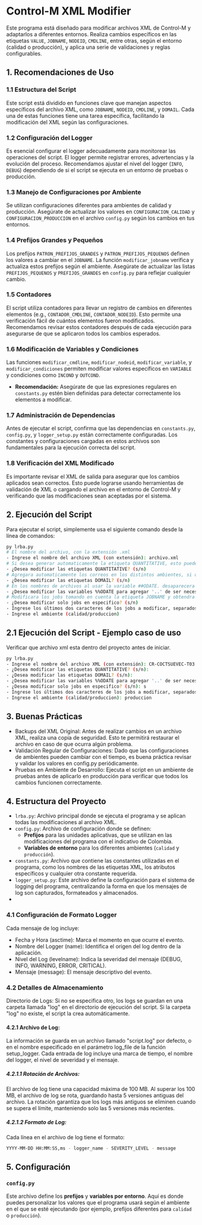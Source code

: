 # Control-M XML Modifier

Este programa está diseñado para modificar archivos XML de Control-M y adaptarlos a diferentes entornos. Realiza cambios específicos en las etiquetas `VALUE`, `JOBNAME`, `NODEID`, `CMDLINE`, entre otras, según el entorno (calidad o producción), y aplica una serie de validaciones y reglas configurables.

## 1. Recomendaciones de Uso

### 1.1 Estructura del Script

Este script está dividido en funciones clave que manejan aspectos específicos del archivo XML, como `JOBNAME`, `NODEID`, `CMDLINE`, y `DOMAIL`. Cada una de estas funciones tiene una tarea específica, facilitando la modificación del XML según las configuraciones.

### 1.2 Configuración del Logger

Es esencial configurar el logger adecuadamente para monitorear las operaciones del script. El logger permite registrar errores, advertencias y la evolución del proceso. 
Recomendamos ajustar el nivel del logger (`INFO`, `DEBUG`) dependiendo de si el script se ejecuta en un entorno de pruebas o producción.

### 1.3 Manejo de Configuraciones por Ambiente

Se utilizan configuraciones diferentes para ambientes de calidad y producción. Asegúrate de actualizar los valores en `CONFIGURACION_CALIDAD` y `CONFIGURACION_PRODUCCION` en el archivo `config.py` según los cambios en tus entornos. 

### 1.4 Prefijos Grandes y Pequeños

Los prefijos `PATRON_PREFIJOS_GRANDES` y `PATRON_PREFIJOS_PEQUENOS` definen los valores a cambiar en el `JOBNAME`. La función `modificar_jobname` verifica y actualiza estos prefijos según el ambiente. Asegúrate de actualizar las listas `PREFIJOS_PEQUENOS` y `PREFIJOS_GRANDES` en `config.py` para reflejar cualquier cambio.

### 1.5 Contadores

El script utiliza contadores para llevar un registro de cambios en diferentes elementos (e.g., `CONTADOR_CMDLINE`, `CONTADOR_NODEID`). Esto permite una verificación fácil de cuántos elementos fueron modificados. Recomendamos revisar estos contadores después de cada ejecución para asegurarse de que se aplicaron todos los cambios esperados.

### 1.6 Modificación de Variables y Condiciones

Las funciones `modificar_cmdline`, `modificar_nodeid`, `modificar_variable`, y `modificar_condiciones` permiten modificar valores específicos en `VARIABLE` y condiciones como `INCOND` y `OUTCOND`. 
- **Recomendación:** Asegúrate de que las expresiones regulares en `constants.py` estén bien definidas para detectar correctamente los elementos a modificar.

### 1.7 Administración de Dependencias

Antes de ejecutar el script, confirma que las dependencias en `constants.py`, `config.py`, y `logger_setup.py` están correctamente configuradas. Los constantes y configuraciones cargadas en estos archivos son fundamentales para la ejecución correcta del script.

### 1.8 Verificación del XML Modificado

Es importante revisar el XML de salida para asegurar que los cambios aplicados sean correctos. Esto puede lograrse usando herramientas de validación de XML o cargando el archivo en el entorno de Control-M y verificando que las modificaciones sean aceptadas por el sistema.

## 2. Ejecución del Script

Para ejecutar el script, simplemente usa el siguiente comando desde la línea de comandos:

```bash
py lrba.py
# El nombre del archivo, con la extensión .xml
- Ingrese el nombre del archivo XML (con extensión): archivo.xml
# Si desea generar automaticamente la etiqueta QUANTITATIVE, esto puede conllevar a modificar el formato.
- ¿Desea modificar las etiquetas QUANTITATIVE? (s/n)
# Agregara automaticamente los correos en los distintos ambientes, si desea puede modificar el destinatario en `config.py` tener presente que sobreescribira si selecciona afirmativamente.
- ¿Desea modificar las etiquetas DOMAIL? (s/n)
# En los nombres de archivos al usar la variable ##ODATE. desaparecera el '.', por buenas prácticas se colocan dos para evitar problemas
- ¿Desea modificar las variables %%ODATE para agregar '..' de ser necesario? (s/n)
# Modificara los jobs tomando en cuenta la etiqueta JOBNAME y obtendra los últimos dos caracteres
- ¿Desea modificar solo jobs en especifico? (s/n)
- Ingrese los últimos dos caracteres de los jobs a modificar, separados por comas (ej: 01,02,03)
- Ingrese el ambiente (calidad/produccion)
```

## 2.1 Ejecución del Script - Ejemplo caso de uso

Verificar que archivo xml esta dentro del proyecto antes de iniciar.

```bash
py lrba.py
- Ingrese el nombre del archivo XML (con extensión): CR-COCTSUEVEC-T03.xml
- ¿Desea modificar las etiquetas QUANTITATIVE? (s/n):
- ¿Desea modificar las etiquetas DOMAIL? (s/n):
- ¿Desea modificar las variables %%ODATE para agregar '..' de ser necesario? (s/n):
- ¿Desea modificar solo jobs en especifico? (s/n): s
- Ingrese los últimos dos caracteres de los jobs a modificar, separados por comas (ej: 01,02,03): 22,23
- Ingrese el ambiente (calidad/produccion): produccion
```

## 3. Buenas Prácticas

- Backups del XML Original: Antes de realizar cambios en un archivo XML, realiza una copia de seguridad. Esto te permitirá restaurar el archivo en caso de que ocurra algún problema.
- Validación Regular de Configuraciones: Dado que las configuraciones de ambientes pueden cambiar con el tiempo, es buena práctica revisar y validar los valores en config.py periódicamente.
- Pruebas en Ambiente de Desarrollo: Ejecuta el script en un ambiente de pruebas antes de aplicarlo en producción para verificar que todos los cambios funcionen correctamente.

## 4. Estructura del Proyecto

- `lrba.py`: Archivo principal donde se ejecuta el programa y se aplican todas las modificaciones al archivo XML.
- `config.py`: Archivo de configuración donde se definen:
  - **Prefijos** para las unidades aplicativas, que se utilizan en las modificaciones del programa con el indicativo de Colombia.
  - **Variables de entorno** para los diferentes ambientes (`calidad` y `producción`).
- `constants.py`: Archivo que contiene las constantes utilizadas en el programa, como los nombres de las etiquetas XML, los atributos específicos y cualquier otra constante requerida.
- `logger_setup.py`: Este archivo define la configuración para el sistema de logging del programa, centralizando la forma en que los mensajes de log son capturados, formateados y almacenados. 
- 
### 4.1 Configuración de Formato Logger

Cada mensaje de log incluye:
- Fecha y Hora (asctime): Marca el momento en que ocurre el evento.
- Nombre del Logger (name): Identifica el origen del log dentro de la aplicación.
- Nivel del Log (levelname): Indica la severidad del mensaje (DEBUG, INFO, WARNING, ERROR, CRITICAL).
- Mensaje (message): El mensaje descriptivo del evento.

### 4.2 Detalles de Almacenamiento

Directorio de Logs:
Si no se especifica otro, los logs se guardan en una carpeta llamada "log" en el directorio de ejecución del script.
Si la carpeta "log" no existe, el script la crea automáticamente.

#### 4.2.1 Archivo de Log:

La información se guarda en un archivo llamado "script.log" por defecto, o en el nombre especificado en el parámetro log_file de la función setup_logger.
Cada entrada de log incluye una marca de tiempo, el nombre del logger, el nivel de severidad y el mensaje.

##### 4.2.1.1 Rotación de Archivos:

El archivo de log tiene una capacidad máxima de 100 MB.
Al superar los 100 MB, el archivo de log se rota, guardando hasta 5 versiones antiguas del archivo. La rotación garantiza que los logs más antiguos se eliminen cuando se supera el límite, manteniendo solo las 5 versiones más recientes.

##### 4.2.1.2 Formato de Log:

Cada línea en el archivo de log tiene el formato:

```bash 
YYYY-MM-DD HH:MM:SS,ms - logger_name - SEVERITY_LEVEL - message
```

## 5. Configuración

### `config.py`

Este archivo define los **prefijos** y **variables por entorno**. Aquí es donde puedes personalizar los valores que el programa usará según el ambiente en el que se esté ejecutando (por ejemplo, prefijos diferentes para `calidad` o `producción`).
